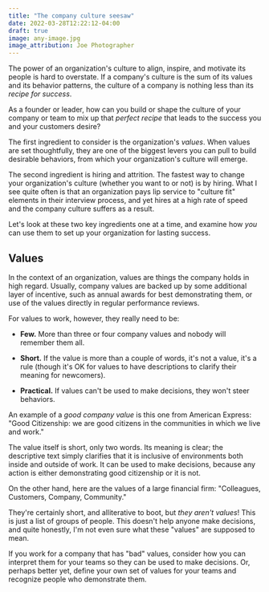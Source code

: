 ```yaml
---
title: "The company culture seesaw"
date: 2022-03-28T12:22:12-04:00
draft: true
image: any-image.jpg
image_attribution: Joe Photographer
---
```


The power of an organization's culture to align, inspire, and motivate its
people is hard to overstate. If a company's culture is the sum of its values and
its behavior patterns, the culture of a company is nothing less than its *recipe
for success*.

As a founder or leader, how can you build or shape the culture of your company
or team to mix up that *perfect recipe* that leads to the success you and your
customers desire?

<!--more-->

The first ingredient to consider is the organization's *values*. When values are
set thoughtfully, they are one of the biggest levers you can pull to build
desirable behaviors, from which your organization's culture will emerge.

The second ingredient is hiring and attrition. The fastest way to change your
organization's culture (whether you want to or not) is by hiring. What I see
quite often is that an organization pays lip service to "culture fit" elements
in their interview process, and yet hires at a high rate of speed and the
company culture suffers as a result.

Let's look at these two key ingredients one at a time, and examine how *you* can
use them to set up your organization for lasting success.

## Values

In the context of an organization, values are things the company holds in high
regard. Usually, company values are backed up by some additional layer of
incentive, such as annual awards for best demonstrating them, or use of the
values directly in regular performance reviews.

For values to work, however, they really need to be:

* **Few.** More than three or four company values and nobody will remember them
  all.
  
* **Short.** If the value is more than a couple of words, it's not a value, it's
  a rule (though it's OK for values to have descriptions to clarify their
  meaning for newcomers).
   
* **Practical.** If values can't be used to make decisions, they won't steer
  behaviors.
  
An example of a *good company value* is this one from American Express: "Good
Citizenship: we are good citizens in the communities in which we live and work."

The value itself is short, only two words. Its meaning is clear; the descriptive
text simply clarifies that it is inclusive of environments both inside and
outside of work. It can be used to make decisions, because any action is either
demonstrating good citizenship or it is not.

On the other hand, here are the values of a large financial firm: "Colleagues,
Customers, Company, Community."

They're certainly short, and alliterative to boot, but *they aren't values*!
This is just a list of groups of people. This doesn't help anyone make
decisions, and quite honestly, I'm not even sure what these "values" are
supposed to mean.

If you work for a company that has "bad" values, consider how you can interpret
them for your teams so they can be used to make decisions. Or, perhaps better
yet, define your own set of values for your teams and recognize people who
demonstrate them.
